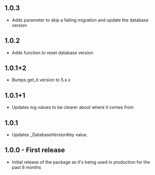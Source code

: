 ## 1.0.3

- Adds parameter to skip a failing migration and update the database version

## 1.0.2

- Adds function to reset database version

## 1.0.1+2

- Bumps get_it version to 5.x.x

## 1.0.1+1

- Updates log values to be clearer about where it comes from

## 1.0.1

- Updates \_DatabaseVersionKey value.

## 1.0.0 - First release

- Initial release of the package as it's being used in production for the past 6 months
